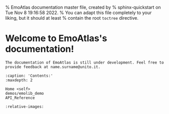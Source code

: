% EmoAtlas documentation master file, created by
% sphinx-quickstart on Tue Nov  8 19:16:58 2022.
% You can adapt this file completely to your liking, but it should at least
% contain the root `toctree` directive.

# Welcome to EmoAtlas's documentation!

```{warning}
The documentation of EmoAtlas is still under development. Feel free to provide feedback at name.surname@unito.it.
```

```{toctree}
:caption: 'Contents:'
:maxdepth: 2

Home <self>
demos/emolib_demo
API_Reference
```

```{include} ../../README.md
:relative-images:
```
